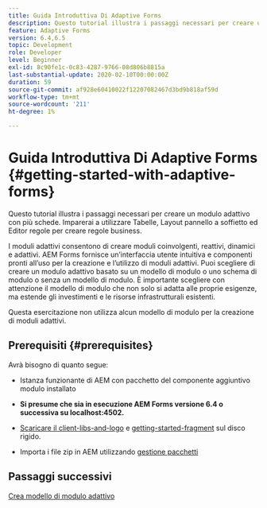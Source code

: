 ```yaml
---
title: Guida Introduttiva Di Adaptive Forms
description: Questo tutorial illustra i passaggi necessari per creare un modulo adattivo con più schede. Imparerai a utilizzare Tabelle, Layout pannello a soffietto ed Editor regole per creare regole business.
feature: Adaptive Forms
version: 6.4,6.5
topic: Development
role: Developer
level: Beginner
exl-id: 8c90fe1c-0c83-4287-9766-08d806b8815a
last-substantial-update: 2020-02-10T00:00:00Z
duration: 59
source-git-commit: af928e60410022f12207082467d3bd9b818af59d
workflow-type: tm+mt
source-wordcount: '211'
ht-degree: 1%

---
```


# Guida Introduttiva Di Adaptive Forms {#getting-started-with-adaptive-forms}

Questo tutorial illustra i passaggi necessari per creare un modulo adattivo con più schede. Imparerai a utilizzare Tabelle, Layout pannello a soffietto ed Editor regole per creare regole business.

I moduli adattivi consentono di creare moduli coinvolgenti, reattivi, dinamici e adattivi. AEM Forms fornisce un’interfaccia utente intuitiva e componenti pronti all’uso per la creazione e l’utilizzo di moduli adattivi. Puoi scegliere di creare un modulo adattivo basato su un modello di modulo o uno schema di modulo o senza un modello di modulo. È importante scegliere con attenzione il modello di modulo che non solo si adatta alle proprie esigenze, ma estende gli investimenti e le risorse infrastrutturali esistenti.

Questa esercitazione non utilizza alcun modello di modulo per la creazione di moduli adattivi.

## Prerequisiti {#prerequisites}

Avrà bisogno di quanto segue:

* Istanza funzionante di AEM con pacchetto del componente aggiuntivo modulo installato

* **Si presume che sia in esecuzione AEM Forms versione 6.4 o successiva su localhost:4502.**

* [Scaricare il client-libs-and-logo](assets/client-libs-and-logo.zip) e [getting-started-fragment](assets/getting-started-fragment.zip) sul disco rigido.

* Importa i file zip in AEM utilizzando [gestione pacchetti](http://localhost:4502/crx/packmgr/index.jsp)

## Passaggi successivi

[Crea modello di modulo adattivo](./create-adaptive-form-template.md)
